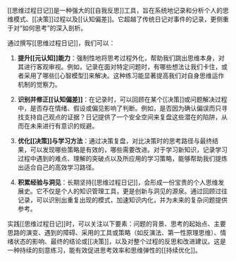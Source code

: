 [[思维过程日记]]是一种强大的[[自我反思]]工具，旨在系统地记录和分析个人的思维模式、[[决策]]过程以及[[认知偏差]]。它超越了传统日记对事件的记录，更侧重于对“如何思考”的深入剖析。

通过撰写[[思维过程日记]]，我们可以：

1.  **提升[[元认知]]能力**：强制性地将思考过程外化，帮助我们跳出思维本身，对其进行客观审视。例如，记录在面对特定问题时，有哪些想法让我们卡住，或者采用了哪些[[心智模型]]来解决。这种练习能显著提高我们对自身思维运作机制的觉察力。

2.  **识别并修正[[认知偏差]]**：在记录时，可以回顾在某个[[决策]]或问题解决过程中，是否存在情绪、假设或偏见影响了判断。例如，是否因为确认偏误而只寻找支持自己观点的证据？日记提供了一个安全空间来复盘这些潜在的陷阱，从而在未来进行有意识的规避。

3.  **优化[[决策]]与学习方法**：通过决策复盘，对比决策时的思考路径与最终结果，可以发现哪些策略是有效的，哪些需要改进。对于学习新知识，记录学习过程中遇到的难点、理解的突破点以及所应用的学习策略，能够帮助我们提炼出适合自己的高效学习路径。

4.  **积累经验与洞见**：长期坚持[[思维过程日记]]，会形成一份宝贵的个人思维发展史。它不仅是个人的知识管理工具，更是创新与洞见的源泉。通过回顾过往记录，可以识别出重复出现的模式，加速知识内化，并为未来的复杂问题提供参考。

实践[[思维过程日记]]时，可以关注以下要素：问题的背景、思考的起始点、主要思路的演变、遇到的障碍、采用的工具或策略（如反演法、第一性原理思维）、情绪状态的影响、最终的结论或[[决策]]，以及对整个过程的反思和改进建议。这是一种持续的刻意练习，能有效促进思考效率和思维弹性的[[持续优化]]。